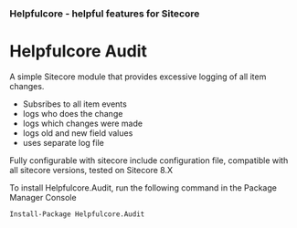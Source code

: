 ### Helpfulcore - helpful features for Sitecore
# Helpfulcore Audit
A simple Sitecore module that provides excessive logging of all item changes.
- Subsribes to all item events
- logs who does the change
- logs which changes were made
- logs old and new field values
- uses separate log file

Fully configurable with sitecore include configuration file, compatible with all sitecore versions, tested on Sitecore 8.X

To install Helpfulcore.Audit, run the following command in the Package Manager Console

`Install-Package Helpfulcore.Audit`
